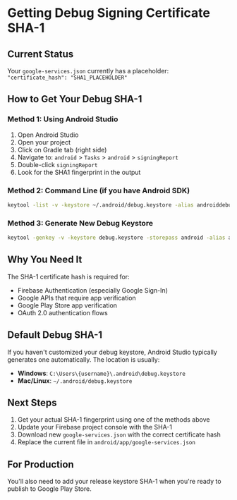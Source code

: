 # Getting Debug Signing Certificate SHA-1

## Current Status
Your `google-services.json` currently has a placeholder: `"certificate_hash": "SHA1_PLACEHOLDER"`

## How to Get Your Debug SHA-1

### Method 1: Using Android Studio
1. Open Android Studio
2. Open your project
3. Click on Gradle tab (right side)
4. Navigate to: `android` > `Tasks` > `android` > `signingReport`
5. Double-click `signingReport`
6. Look for the SHA1 fingerprint in the output

### Method 2: Command Line (if you have Android SDK)
```bash
keytool -list -v -keystore ~/.android/debug.keystore -alias androiddebugkey -storepass android -keypass android
```

### Method 3: Generate New Debug Keystore
```bash
keytool -genkey -v -keystore debug.keystore -storepass android -alias androiddebugkey -keypass android -keyalg RSA -keysize 2048 -validity 10000
```

## Why You Need It
The SHA-1 certificate hash is required for:
- Firebase Authentication (especially Google Sign-In)
- Google APIs that require app verification
- Google Play Store app verification
- OAuth 2.0 authentication flows

## Default Debug SHA-1
If you haven't customized your debug keystore, Android Studio typically generates one automatically. The location is usually:
- **Windows**: `C:\Users\{username}\.android\debug.keystore`
- **Mac/Linux**: `~/.android/debug.keystore`

## Next Steps
1. Get your actual SHA-1 fingerprint using one of the methods above
2. Update your Firebase project console with the SHA-1
3. Download new `google-services.json` with the correct certificate hash
4. Replace the current file in `android/app/google-services.json`

## For Production
You'll also need to add your release keystore SHA-1 when you're ready to publish to Google Play Store.